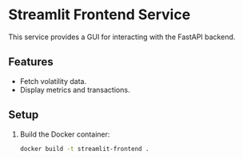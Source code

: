 # Streamlit Frontend Service

This service provides a GUI for interacting with the FastAPI backend.

## Features
- Fetch volatility data.
- Display metrics and transactions.

## Setup
1. Build the Docker container:
   ```bash
   docker build -t streamlit-frontend .